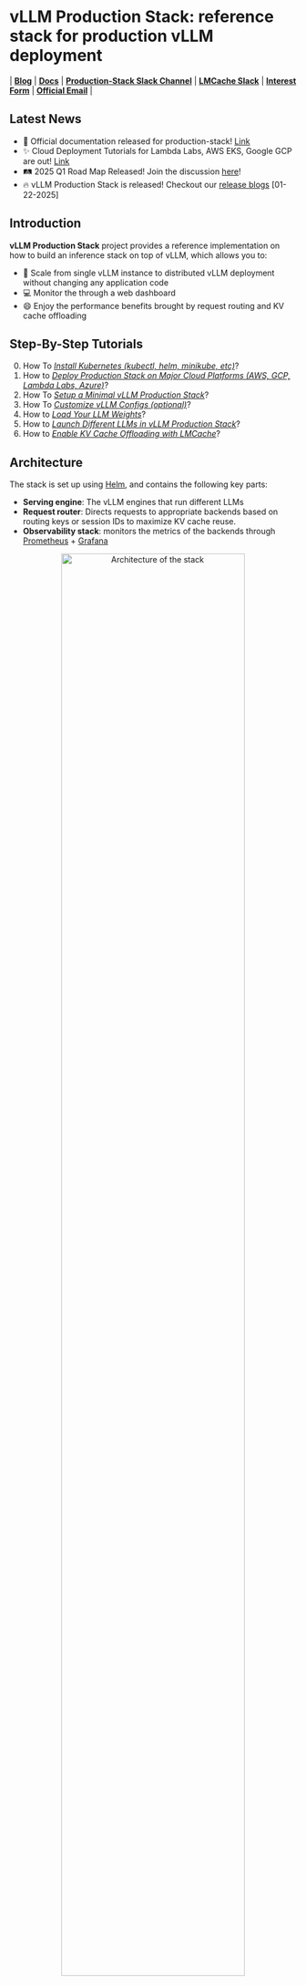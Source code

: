 # vLLM Production Stack: reference stack for production vLLM deployment

| [**Blog**](https://lmcache.github.io) | [**Docs**](https://docs.lmcache.ai/vllm-production-stack/) | [**Production-Stack Slack Channel**](https://vllm-dev.slack.com/archives/C089SMEAKRA) | [**LMCache Slack**](https://join.slack.com/t/lmcacheworkspace/shared_invite/zt-2viziwhue-5Amprc9k5hcIdXT7XevTaQ) | [**Interest Form**](https://forms.gle/mQfQDUXbKfp2St1z7) | [**Official Email**](contact@lmcache.ai) |

## Latest News

- 📄 Official documentation released for production-stack! [Link](https://docs.lmcache.ai/vllm-production-stack/)
- ✨ Cloud Deployment Tutorials for Lambda Labs, AWS EKS, Google GCP are out! [Link](https://github.com/vllm-project/production-stack/blob/main/tutorials)
- 🛤️ 2025 Q1 Road Map Released! Join the discussion [here](https://github.com/vllm-project/production-stack/issues/26)!
- 🔥 vLLM Production Stack is released! Checkout our [release blogs](https://blog.lmcache.ai/2025-01-21-stack-release) [01-22-2025]

## Introduction

**vLLM Production Stack** project provides a reference implementation on how to build an inference stack on top of vLLM, which allows you to:

- 🚀 Scale from single vLLM instance to distributed vLLM deployment without changing any application code
- 💻 Monitor the  through a web dashboard
- 😄 Enjoy the performance benefits brought by request routing and KV cache offloading

## Step-By-Step Tutorials

0. How To [*Install Kubernetes (kubectl, helm, minikube, etc)*](https://github.com/vllm-project/production-stack/blob/main/tutorials/00-install-kubernetes-env.md)?
1. How to [*Deploy Production Stack on Major Cloud Platforms (AWS, GCP, Lambda Labs, Azure)*](https://github.com/vllm-project/production-stack/blob/main/tutorials/cloud_deployments)?
2. How To [*Setup a Minimal vLLM Production Stack*](https://github.com/vllm-project/production-stack/blob/main/tutorials/01-minimal-helm-installation.md)?
3. How To [*Customize vLLM Configs (optional)*](https://github.com/vllm-project/production-stack/blob/main/tutorials/02-basic-vllm-config.md)?
4. How to [*Load Your LLM Weights*](https://github.com/vllm-project/production-stack/blob/main/tutorials/03-load-model-from-pv.md)?
5. How to [*Launch Different LLMs in vLLM Production Stack*](https://github.com/vllm-project/production-stack/blob/main/tutorials/04-launch-multiple-model.md)?
6. How to [*Enable KV Cache Offloading with LMCache*](https://github.com/vllm-project/production-stack/blob/main/tutorials/05-offload-kv-cache.md)?

## Architecture

The stack is set up using [Helm](https://helm.sh/docs/), and contains the following key parts:

- **Serving engine**: The vLLM engines that run different LLMs
- **Request router**: Directs requests to appropriate backends based on routing keys or session IDs to maximize KV cache reuse.
- **Observability stack**: monitors the metrics of the backends through [Prometheus](https://github.com/prometheus/prometheus) + [Grafana](https://grafana.com/)

<p align="center">
  <img src="https://github.com/user-attachments/assets/8f05e7b9-0513-40a9-9ba9-2d3acca77c0c" alt="Architecture of the stack" width="80%"/>
</p>

## Roadmap

We are actively working on this project and will release the following features soon. Please stay tuned!

- **Autoscaling** based on vLLM-specific metrics
- Support for **disaggregated prefill**
- **Router improvements** (e.g., more performant router using non-python languages, KV-cache-aware routing algorithm, better fault tolerance, etc)

## Deploying the stack via Helm

### Prerequisites

- A running Kubernetes (K8s) environment with GPUs
  - Run `cd utils && bash install-minikube-cluster.sh`
  - Or follow our [tutorial](tutorials/00-install-kubernetes-env.md)

### Deployment

vLLM Production Stack can be deployed via helm charts. Clone the repo to local and execute the following commands for a minimal deployment:

```bash
git clone https://github.com/vllm-project/production-stack.git
cd production-stack/
helm repo add vllm https://vllm-project.github.io/production-stack
helm install vllm vllm/vllm-stack -f tutorials/assets/values-01-minimal-example.yaml
```

The deployed stack provides the same [**OpenAI API interface**](https://docs.vllm.ai/en/latest/serving/openai_compatible_server.html?ref=blog.mozilla.ai#openai-compatible-server) as vLLM, and can be accessed through kubernetes service.

To validate the installation and and send query to the stack, refer to [this tutorial](tutorials/01-minimal-helm-installation.md).

For more information about customizing the helm chart, please refer to [values.yaml](https://github.com/vllm-project/production-stack/blob/main/helm/values.yaml) and our other [tutorials](https://github.com/vllm-project/production-stack/tree/main/tutorials).

### Uninstall

```bash
helm uninstall vllm
```

## Grafana Dashboard

### Features

The Grafana dashboard provides the following insights:

1. **Available vLLM Instances**: Displays the number of healthy instances.
2. **Request Latency Distribution**: Visualizes end-to-end request latency.
3. **Time-to-First-Token (TTFT) Distribution**: Monitors response times for token generation.
4. **Number of Running Requests**: Tracks the number of active requests per instance.
5. **Number of Pending Requests**: Tracks requests waiting to be processed.
6. **GPU KV Usage Percent**: Monitors GPU KV cache usage.
7. **GPU KV Cache Hit Rate**: Displays the hit rate for the GPU KV cache.

<p align="center">
  <img src="https://github.com/user-attachments/assets/05766673-c449-4094-bdc8-dea6ac28cb79" alt="Grafana dashboard to monitor the deployment" width="80%"/>
</p>

### Configuration

See the details in [`observability/README.md`](./observability/README.md)

## Router

The router ensures efficient request distribution among backends. It supports:

- Routing to endpoints that run different models
- Exporting observability metrics for each serving engine instance, including QPS, time-to-first-token (TTFT), number of pending/running/finished requests, and uptime
- Automatic service discovery and fault tolerance by Kubernetes API
- Multiple different routing algorithms
  - Round-robin routing
  - Session-ID based routing
  - (WIP) prefix-aware routing

Please refer to the [router documentation](./src/vllm_router/README.md) for more details.

## Contributing

We welcome and value any contributions and collaborations.  Please check out [CONTRIBUTING.md](CONTRIBUTING.md) for how to get involved.

## License

This project is licensed under Apache License 2.0. See the `LICENSE` file for details.

---

For any issues or questions, feel free to open an issue or contact us ([@ApostaC](https://github.com/ApostaC), [@YuhanLiu11](https://github.com/YuhanLiu11), [@Shaoting-Feng](https://github.com/Shaoting-Feng)).
